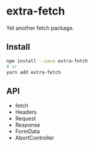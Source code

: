 # extra-fetch

Yet another fetch package.

## Install

```sh
npm install --save extra-fetch
# or
yarn add extra-fetch
```

## API

- fetch
- Headers
- Request
- Response
- FormData
- AbortController

